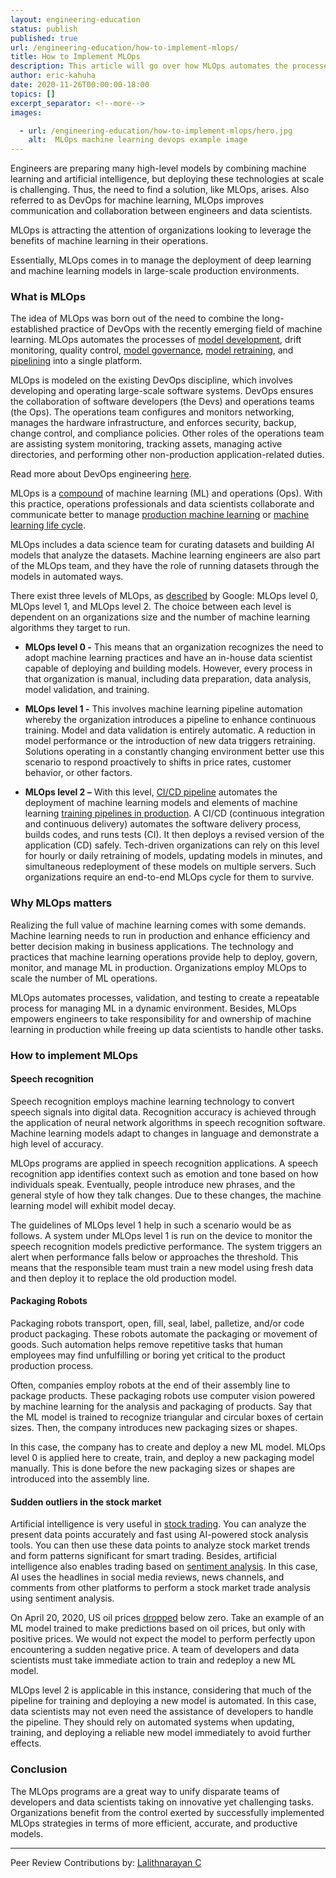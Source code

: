 ```yaml
---
layout: engineering-education
status: publish
published: true
url: /engineering-education/how-to-implement-mlops/
title: How to Implement MLOps
description: This article will go over how MLOps automates the processes of model development, drift monitoring, quality control, model governance, model retraining, and pipelining into a single platform.
author: eric-kahuha
date: 2020-11-26T00:00:00-18:00
topics: []
excerpt_separator: <!--more-->
images:

  - url: /engineering-education/how-to-implement-mlops/hero.jpg
    alt:  MLOps machine learning devops example image
---
```

Engineers are preparing many high-level models by combining machine learning and artificial intelligence, but deploying these technologies at scale is challenging. Thus, the need to find a solution, like MLOps, arises. Also referred to as DevOps for machine learning, MLOps improves communication and collaboration between engineers and data scientists. 
<!--more-->
MLOps is attracting the attention of organizations looking to leverage the benefits of machine learning in their operations.

Essentially, MLOps comes in to manage the deployment of deep learning and machine learning models in large-scale production environments.

### What is MLOps
The idea of MLOps was born out of the need to combine the long-established practice of DevOps with the recently emerging field of machine learning. MLOps automates the processes of [model development](https://www.sciencedirect.com/topics/computer-science/model-development#), drift monitoring, quality control, [model governance](https://algorithmia.com/blog/model-governance), [model retraining](https://docs.aws.amazon.com/machine-learning/latest/dg/retraining-models-on-new-data.html), and [pipelining](https://www.sciencedirect.com/topics/computer-science/pipelining) into a single platform.

MLOps is modeled on the existing DevOps discipline, which involves developing and operating large-scale software systems. DevOps ensures the collaboration of software developers (the Devs) and operations teams (the Ops). The operations team configures and monitors networking, manages the hardware infrastructure, and enforces security, backup, change control, and compliance policies. Other roles of the operations team are assisting system monitoring, tracking assets, managing active directories, and performing other non-production application-related duties. 

Read more about DevOps engineering [here](/engineering-education/what-it-takes-to-be-a-devops-engineer/).

MLOps is a [compound](https://caiomsouza.medium.com/mlops-machine-learning-and-operations-and-ai-at-scale-ffcac7e50f62) of machine learning (ML) and operations (Ops). With this practice, operations professionals and data scientists collaborate and communicate better to manage [production machine learning](https://towardsdatascience.com/production-machine-learning-isnt-hard-anymore-932bd91e138f) or [machine learning life cycle](https://www.educba.com/machine-learning-life-cycle/#:~:text=Machine%20Learning%20Life%20Cycle%20is,are%20involved%20in%20various%20applications). 

MLOps includes a data science team for curating datasets and building AI models that analyze the datasets. Machine learning engineers are also part of the MLOps team, and they have the role of running datasets through the models in automated ways.

There exist three levels of MLOps, as [described](https://cloud.google.com/solutions/machine-learning/mlops-continuous-delivery-and-automation-pipelines-in-machine-learning) by Google: MLOps level 0, MLOps level 1, and MLOps level 2. The choice between each level is dependent on an organizations size and the number of machine learning algorithms they target to run.

- **MLOps level 0 -** This means that an organization recognizes the need to adopt machine learning practices and have an in-house data scientist capable of deploying and building models. However, every process in that organization is manual, including data preparation, data analysis, model validation, and training.

- **MLOps level 1 -** This involves machine learning pipeline automation whereby the organization introduces a pipeline to enhance continuous training. Model and data validation is entirely automatic. A reduction in model performance or the introduction of new data triggers retraining. Solutions operating in a constantly changing environment better use this scenario to respond proactively to shifts in price rates, customer behavior, or other factors.

- **MLOps level 2 –** With this level, [CI/CD pipeline](https://semaphoreci.com/blog/cicd-pipeline#:~:text=What%20is%20a%20CI%2FCD,and%20enable%20fast%20product%20iterations.) automates the deployment of machine learning models and elements of machine learning [training pipelines in production](https://www.altexsoft.com/blog/machine-learning-pipeline/). A CI/CD (continuous integration and continuous delivery) automates the software delivery process, builds codes, and runs tests (CI). It then deploys a revised version of the application (CD) safely. Tech-driven organizations can rely on this level for hourly or daily retraining of models, updating models in minutes, and simultaneous redeployment of these models on multiple servers. Such organizations require an end-to-end MLOps cycle for them to survive.

### Why MLOps matters
Realizing the full value of machine learning comes with some demands. Machine learning needs to run in production and enhance efficiency and better decision making in business applications. The technology and practices that machine learning operations provide help to deploy, govern, monitor, and manage ML in production. Organizations employ MLOps to scale the number of ML operations. 

MLOps automates processes, validation, and testing to create a repeatable process for managing ML in a dynamic environment. Besides, MLOps empowers engineers to take responsibility for and ownership of machine learning in production while freeing up data scientists to handle other tasks.

### How to implement MLOps
#### Speech recognition
Speech recognition employs machine learning technology to convert speech signals into digital data. Recognition accuracy is achieved through the application of neural network algorithms in speech recognition software. Machine learning models adapt to changes in language and demonstrate a high level of accuracy.

MLOps programs are applied in speech recognition applications. A speech recognition app identifies context such as emotion and tone based on how individuals speak. Eventually, people introduce new phrases, and the general style of how they talk changes. Due to these changes, the machine learning model will exhibit model decay.

The guidelines of MLOps level 1 help in such a scenario would be as follows. A system under MLOps level 1 is run on the device to monitor the speech recognition models predictive performance. The system triggers an alert when performance falls below or approaches the threshold. This means that the responsible team must train a new model using fresh data and then deploy it to replace the old production model.

#### Packaging Robots
Packaging robots transport, open, fill, seal, label, palletize, and/or code product packaging. These robots automate the packaging or movement of goods. Such automation helps remove repetitive tasks that human employees may find unfulfilling or boring yet critical to the product production process.

Often, companies employ robots at the end of their assembly line to package products. These packaging robots use computer vision powered by machine learning for the analysis and packaging of products. Say that the ML model is trained to recognize triangular and circular boxes of certain sizes. Then, the company introduces new packaging sizes or shapes.

In this case, the company has to create and deploy a new ML model. MLOps level 0 is applied here to create, train, and deploy a new packaging model manually. This is done before the new packaging sizes or shapes are introduced into the assembly line.

#### Sudden outliers in the stock market
Artificial intelligence is very useful in [stock trading](https://www.investopedia.com/stock-trading-4689660#). You can analyze the present data points accurately and fast using AI-powered stock analysis tools. You can then use these data points to analyze stock market trends and form patterns significant for smart trading. Besides, artificial intelligence also enables trading based on [sentiment analysis](https://www.dailyfx.com/education/understanding-the-stock-market/stock-market-sentiment-analysis.html#). In this case, AI uses the headlines in social media reviews, news channels, and comments from other platforms to perform a stock market trade analysis using sentiment analysis.

On April 20, 2020, US oil prices [dropped](https://www.theguardian.com/world/2020/apr/20/oil-prices-sink-to-20-year-low-as-un-sounds-alarm-on-to-covid-19-relief-fund) below zero. Take an example of an ML model trained to make predictions based on oil prices, but only with positive prices. We would not expect the model to perform perfectly upon encountering a sudden negative price. A team of developers and data scientists must take immediate action to train and redeploy a new ML model.

MLOps level 2 is applicable in this instance, considering that much of the pipeline for training and deploying a new model is automated. In this case, data scientists may not even need the assistance of developers to handle the pipeline. They should rely on automated systems when updating, training, and deploying a reliable new model immediately to avoid further effects.

### Conclusion
The MLOps programs are a great way to unify disparate teams of developers and data scientists taking on innovative yet challenging tasks. Organizations benefit from the control exerted by successfully implemented MLOps strategies in terms of more efficient, accurate, and productive models.

---
Peer Review Contributions by: [Lalithnarayan C](/engineering-education/authors/lalithnarayan-c/)
